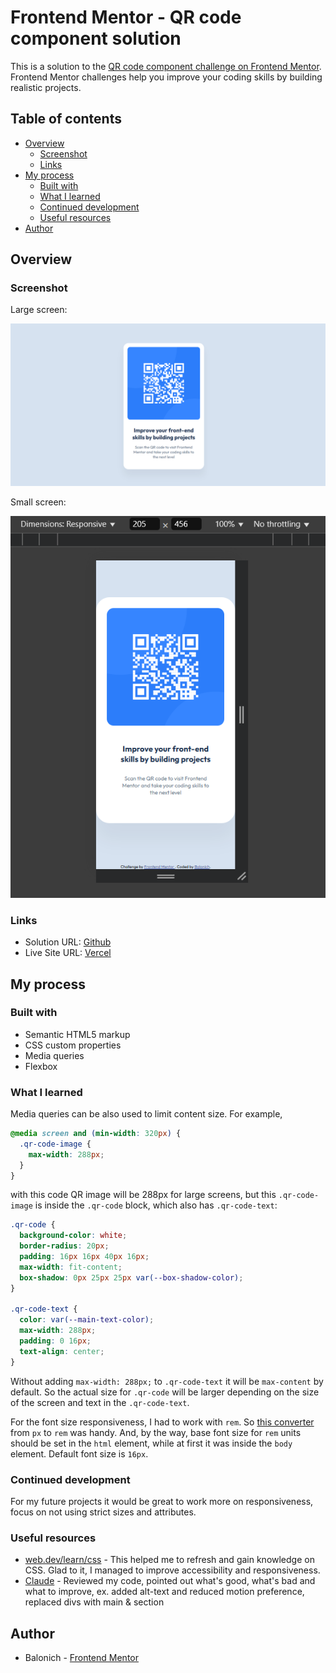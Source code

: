 # Frontend Mentor - QR code component solution

This is a solution to the [QR code component challenge on Frontend Mentor](https://www.frontendmentor.io/challenges/qr-code-component-iux_sIO_H). Frontend Mentor challenges help you improve your coding skills by building realistic projects.

## Table of contents

- [Overview](#overview)
  - [Screenshot](#screenshot)
  - [Links](#links)
- [My process](#my-process)
  - [Built with](#built-with)
  - [What I learned](#what-i-learned)
  - [Continued development](#continued-development)
  - [Useful resources](#useful-resources)
- [Author](#author)

## Overview

### Screenshot

Large screen:

![Large screen](./screenshots/wide-screenshot.png)

Small screen:

![Small screen](./screenshots/small-screenshot.png)

### Links

- Solution URL: [Github](https://github.com/Balonich/qr-code-component)
- Live Site URL: [Vercel](https://your-live-site-url.com)

## My process

### Built with

- Semantic HTML5 markup
- CSS custom properties
- Media queries
- Flexbox

### What I learned

Media queries can be also used to limit content size. For example,
```css
@media screen and (min-width: 320px) {
  .qr-code-image {
    max-width: 288px;
  }
}
```
with this code QR image will be 288px for large screens, but this `.qr-code-image` is inside the `.qr-code` block, which also has `.qr-code-text`:
```css
.qr-code {
  background-color: white;
  border-radius: 20px;
  padding: 16px 16px 40px 16px;
  max-width: fit-content;
  box-shadow: 0px 25px 25px var(--box-shadow-color);
}

.qr-code-text {
  color: var(--main-text-color);
  max-width: 288px;
  padding: 0 16px;
  text-align: center;
}
```
Without adding `max-width: 288px;` to `.qr-code-text` it will be `max-content` by default. So the actual size for `.qr-code` will be larger depending on the size of the screen and text in the `.qr-code-text`.

For the font size responsiveness, I had to work with `rem`. So [this converter](https://nekocalc.com/px-to-rem-converter) from `px` to `rem` was handy. And, by the way, base font size for `rem` units should be set in the `html` element, while at first it was inside the `body` element. Default font size is `16px`.

### Continued development

For my future projects it would be great to work more on responsiveness, focus on not using strict sizes and attributes.

### Useful resources

- [web.dev/learn/css](https://web.dev/learn/css) - This helped me to refresh and gain knowledge on CSS. Glad to it, I managed to improve accessibility and responsiveness.
- [Claude](https://claude.ai/) - Reviewed my code, pointed out what's good, what's bad and what to improve, ex. added alt-text and reduced motion preference, replaced divs with main & section

## Author

- Balonich - [Frontend Mentor](https://www.frontendmentor.io/profile/Balonich)
